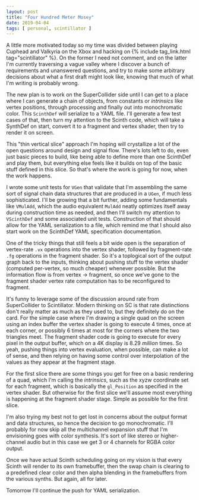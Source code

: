```yaml
---
layout: post
title: "Four Hundred Meter Mosey"
date: 2019-04-04
tags: [ personal, scintillator ]
---
```


A little more motivated today so my time was divided between playing Cuphead
and Valkyria on the Xbox and hacking on
{% include tag_link.html tag="scintillator" %}. On the former I need not comment,
and on the latter I'm currently traversing a vague valley where I discover a
bunch of requirements and unanswered questions, and try to make some arbitrary
decisions about what a first draft might look like, knowing that much of what
I'm writing is probably wrong.

The new plan is to work on the SuperCollider side until I can get to a place
where I can generate a chain of objects, from constants or *intrinsics* like
vertex positions, through processing and finally out into monochromatic color.
This ```ScinthDef``` will serialize to a YAML file. I'll generate a few test
cases of that, then turn my attention to the Scinth code, which will take a
SynthDef on start, convert it to a fragment and vertex shader, then try to
render it on screen.

This "thin vertical slice" approach I'm hoping will crystallize a lot of the
open questions around design and signal flow. There's lots left to do, even
just basic pieces to build, like being able to define more than one ScinthDef
and play them, but everything else feels like it builds on top of the basic
stuff defined in this slice. So that's where the work is going for now, when
the work happens.

I wrote some unit tests for ```VGen``` that validate that I'm assembling the
same sort of signal chain data structures that are produced in a ```UGen```,
if much less sophisticated. I'll be growing that a bit further, adding some
fundamentals like ```VMulAdd```, which the audio equivalent ```MulAdd``` neatly
optimizes itself away during construction time as needed, and then I'll switch
my attention to ```VScinthDef``` and some associated unit tests. Construction
of that should allow for the YAML serialization to a file, which remind me that
I should also start work on the ScinthDef YAML specification documentation.

One of the tricky things that still feels a bit wide open is the separation of
vertex-rate ```.vx``` operations into the vertex shader, followed by
fragment-rate ```.fg``` operations in the fragment shader. So it's a toplogical
sort of the output graph back to the inputs, thinking about pushing stuff to
the vertex shader (computed per-vertex, so much cheaper) whenever possible.
But the information flow is from vertex -> fragment, so once we've gone to the
fragment shader vertex rate computation has to be reconfigured to fragment.

It's funny to leverage some of the discussion around rate from SuperCollider
to Scintillator. Modern thinking on SC is that rate distinctions don't really
matter as much as they used to, but they definitely do on the card. For the
simple case where I'm drawing a single quad on the screen using an index buffer
the vertex shader is going to execute 4 times, once at each corner, or possibly
6 times at most for the corners where the two triangles meet. The fragment
shader code is going to execute for every pixel in the output buffer, which on
a 4K display is 8.29 *million* times. So yeah, pushing things into vertex
evaluation, when possible, can make a lot of sense, and then relying on having
some control over interpolation of the values as they appear at the fragment
stage.

For the first slice there are some things you get for free on a basic rendering
of a quad, which I'm calling the *intrinsics*, such as the xyzw coordinate set
for each fragment, which is basically the ```gl_Position``` as specified in the
vertex shader. But otherwise for the first slice we'll assume most everything is
happening at the fragment shader stage. Simple as possible for the first slice.

I'm also trying my best not to get lost in concerns about the output format and
data structures, so hence the decision to go monochromatic. I'll probably for
now skip all the multichannel expansion stuff that I'm envisioning goes with
color synthesis. It's sort of like stereo or higher-channel audio but in this
case we get 3 or 4 channels for RGBA color output.

Once we have actual Scinth scheduling going on my vision is that every Scinth
will render to its own framebuffer, then the swap chain is clearing to a
predefined clear color and then alpha blending in the framebuffers from the
various synths. But again, all for later.

Tomorrow I'll continue the push for YAML serialization.

